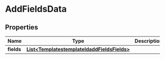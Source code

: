 
# AddFieldsData

## Properties
Name | Type | Description | Notes
------------ | ------------- | ------------- | -------------
**fields** | [**List&lt;TemplatestemplateIdaddFieldsFields&gt;**](TemplatestemplateIdaddFieldsFields.md) |  | 



